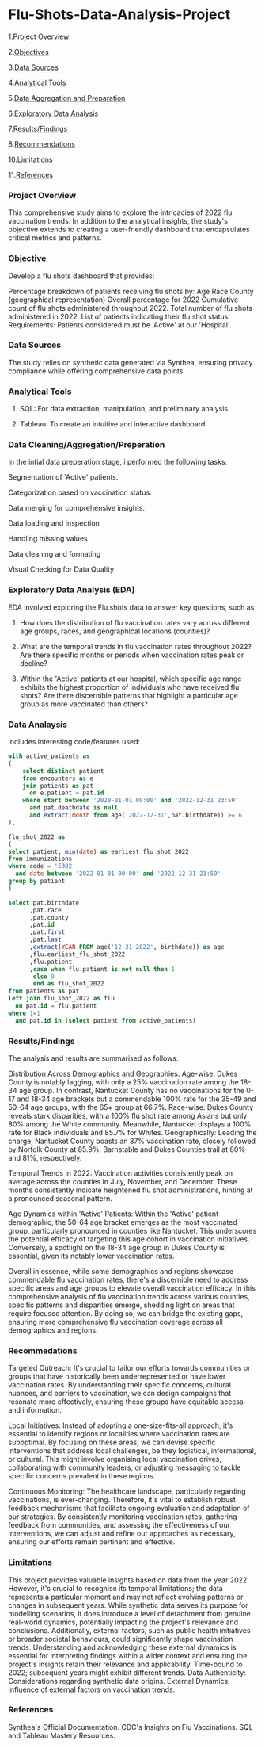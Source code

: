 # Flu-Shots-Data-Analysis-Project

1.[Project Overview](Project-Overview)

2.[Objectives](Objective)

3.[Data Sources](Data-Sources)

4.[Analytical Tools](Analytical-Tools)

5.[Data Aggregation and Preparation](Data-Aggregation-and-Preparation)

6.[Exploratory Data Analysis](Exploratory-Data-Analysis)

7.[Results/Findings](Results/Findings)

8.[Recommendations](Recommendations)

10.[Limitations](Limitations)

11.[References](References)

### Project Overview
This comprehensive study aims to explore the intricacies of 2022 flu vaccination trends. In addition to the analytical insights, the study's objective extends to creating a user-friendly dashboard that encapsulates critical metrics and patterns.


### Objective
Develop a flu shots dashboard that provides:

Percentage breakdown of patients receiving flu shots by:
Age
Race
County (geographical representation)
Overall percentage for 2022
Cumulative count of flu shots administered throughout 2022.
Total number of flu shots administered in 2022.
List of patients indicating their flu shot status.
Requirements:
Patients considered must be 'Active' at our 'Hospital'.

### Data Sources
The study relies on synthetic data generated via Synthea, ensuring privacy compliance while offering comprehensive data points.

### Analytical Tools
1. SQL: For data extraction, manipulation, and preliminary analysis.

2. Tableau: To create an intuitive and interactive dashboard.


### Data Cleaning/Aggregation/Preperation
In the intial data preperation stage, i performed the following tasks:

Segmentation of 'Active' patients.

Categorization based on vaccination status.

Data merging for comprehensive insights.

Data loading and Inspection

Handling missing values

Data cleaning and formating

Visual Checking for Data Quality

### Exploratory Data Analysis (EDA)
EDA involved exploring the Flu shots data to answer key questions, such as

1.	How does the distribution of flu vaccination rates vary across different age groups, races, and geographical locations (counties)?
   
2. What are the temporal trends in flu vaccination rates throughout 2022? Are there specific months or periods when vaccination rates peak or decline?
   
3.	Within the 'Active' patients at our hospital, which specific age range exhibits the highest proportion of individuals who have received flu shots? Are there discernible patterns that highlight a particular age group as more vaccinated than others?

### Data Analaysis
Includes interesting code/features used:
```sql
with active_patients as
(
	select distinct patient
	from encounters as e
	join patients as pat
	  on e.patient = pat.id
	where start between '2020-01-01 00:00' and '2022-12-31 23:59'
	  and pat.deathdate is null
	  and extract(month from age('2022-12-31',pat.birthdate)) >= 6
),

flu_shot_2022 as
(
select patient, min(date) as earliest_flu_shot_2022 
from immunizations
where code = '5302'
  and date between '2022-01-01 00:00' and '2022-12-31 23:59'
group by patient
)

select pat.birthdate
      ,pat.race
	  ,pat.county
	  ,pat.id
	  ,pat.first
	  ,pat.last
	  ,extract(YEAR FROM age('12-31-2022', birthdate)) as age
	  ,flu.earliest_flu_shot_2022
	  ,flu.patient
	  ,case when flu.patient is not null then 1 
	   else 0
	   end as flu_shot_2022
from patients as pat
left join flu_shot_2022 as flu
  on pat.id = flu.patient
where 1=1
  and pat.id in (select patient from active_patients)
```
### Results/Findings
The analysis and results are summarised as follows:

Distribution Across Demographics and Geographies:
Age-wise: Dukes County is notably lagging, with only a 25% vaccination rate among the 18-34 age group. In contrast, Nantucket County has no vaccinations for the 0-17 and 18-34 age brackets but a commendable 100% rate for the 35-49 and 50-64 age groups, with the 65+ group at 66.7%.
Race-wise: Dukes County reveals stark disparities, with a 100% flu shot rate among Asians but only 80% among the White community. Meanwhile, Nantucket displays a 100% rate for Black individuals and 85.7% for Whites.
Geographically: Leading the charge, Nantucket County boasts an 87% vaccination rate, closely followed by Norfolk County at 85.9%. Barnstable and Dukes Counties trail at 80% and 81%, respectively.

Temporal Trends in 2022:
Vaccination activities consistently peak on average across the counties in July, November, and December. These months consistently indicate heightened flu shot administrations, hinting at a pronounced seasonal pattern.

Age Dynamics within 'Active' Patients:
Within the 'Active' patient demographic, the 50-64 age bracket emerges as the most vaccinated group, particularly pronounced in counties like Nantucket. This underscores the potential efficacy of targeting this age cohort in vaccination initiatives. Conversely, a spotlight on the 18-34 age group in Dukes County is essential, given its notably lower vaccination rates.

Overall in essence, while some demographics and regions showcase commendable flu vaccination rates, there's a discernible need to address specific areas and age groups to elevate overall vaccination efficacy.
In this comprehensive analysis of flu vaccination trends across various counties, specific patterns and disparities emerge, shedding light on areas that require focused attention. By doing so, we can bridge the existing gaps, ensuring more comprehensive flu vaccination coverage across all demographics and regions.

### Recommedations 
Targeted Outreach: It's crucial to tailor our efforts towards communities or groups that have historically been underrepresented or have lower vaccination rates. By understanding their specific concerns, cultural nuances, and barriers to vaccination, we can design campaigns that resonate more effectively, ensuring these groups have equitable access and information.

Local Initiatives: Instead of adopting a one-size-fits-all approach, it's essential to identify regions or localities where vaccination rates are suboptimal. By focusing on these areas, we can devise specific interventions that address local challenges, be they logistical, informational, or cultural. This might involve organising local vaccination drives, collaborating with community leaders, or adjusting messaging to tackle specific concerns prevalent in these regions.

Continuous Monitoring: The healthcare landscape, particularly regarding vaccinations, is ever-changing. Therefore, it's vital to establish robust feedback mechanisms that facilitate ongoing evaluation and adaptation of our strategies. By consistently monitoring vaccination rates, gathering feedback from communities, and assessing the effectiveness of our interventions, we can adjust and refine our approaches as necessary, ensuring our efforts remain pertinent and effective.

### Limitations
This project provides valuable insights based on data from the year 2022. However, it's crucial to recognise its temporal limitations; the data represents a particular moment and may not reflect evolving patterns or changes in subsequent years. While synthetic data serves its purpose for modelling scenarios, it does introduce a level of detachment from genuine real-world dynamics, potentially impacting the project's relevance and conclusions. Additionally, external factors, such as public health initiatives or broader societal behaviours, could significantly shape vaccination trends. Understanding and acknowledging these external dynamics is essential for interpreting findings within a wider context and ensuring the project's insights retain their relevance and applicability.
Time-bound to 2022; subsequent years might exhibit different trends.
Data Authenticity: Considerations regarding synthetic data origins.
External Dynamics: Influence of external factors on vaccination trends.

### References
Synthea's Official Documentation.
CDC's Insights on Flu Vaccinations.
SQL and Tableau Mastery Resources.
